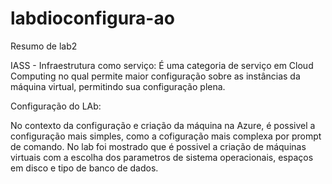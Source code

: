 # labdioconfigura-ao
Resumo de lab2

IASS - Infraestrutura como serviço: É uma categoria de serviço em Cloud Computing no qual permite maior configuração sobre as instâncias da máquina virtual, permitindo sua configuração plena. 

Configuração do LAb:

No contexto da configuração e criação da máquina na Azure, é possivel a configuração mais simples, como a cofiguração mais complexa por prompt de comando. No lab foi mostrado que é possivel a criação de máquinas virtuais com a escolha dos parametros de sistema operacionais, espaços em disco e tipo de banco de dados. 
